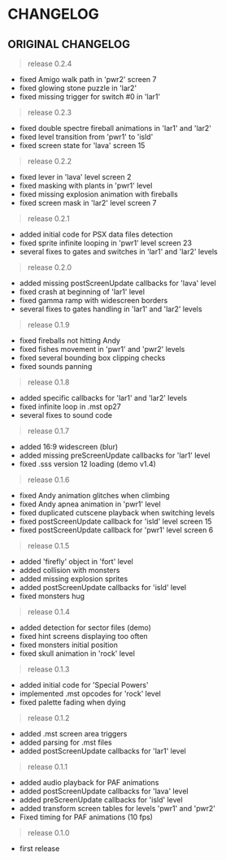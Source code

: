 # CHANGELOG

## ORIGINAL CHANGELOG
> release 0.2.4
* fixed Amigo walk path in 'pwr2' screen 7
* fixed glowing stone puzzle in 'lar2'
* fixed missing trigger for switch #0 in 'lar1'

> release 0.2.3
* fixed double spectre fireball animations in 'lar1' and 'lar2'
* fixed level transition from 'pwr1' to 'isld'
* fixed screen state for 'lava' screen 15

> release 0.2.2
* fixed lever in 'lava' level screen 2
* fixed masking with plants in 'pwr1' level
* fixed missing explosion animation with fireballs
* fixed screen mask in 'lar2' level screen 7

> release 0.2.1
* added initial code for PSX data files detection
* fixed sprite infinite looping in 'pwr1' level screen 23
* several fixes to gates and switches in 'lar1' and 'lar2' levels

> release 0.2.0
* added missing postScreenUpdate callbacks for 'lava' level
* fixed crash at beginning of 'lar1' level
* fixed gamma ramp with widescreen borders
* several fixes to gates handling in 'lar1' and 'lar2' levels

> release 0.1.9
* fixed fireballs not hitting Andy
* fixed fishes movement in 'pwr1' and 'pwr2' levels
* fixed several bounding box clipping checks
* fixed sounds panning

> release 0.1.8
* added specific callbacks for 'lar1' and 'lar2' levels
* fixed infinite loop in .mst op27
* several fixes to sound code

> release 0.1.7
* added 16:9 widescreen (blur)
* added missing preScreenUpdate callbacks for 'lar1' level
* fixed .sss version 12 loading (demo v1.4)

> release 0.1.6
* fixed Andy animation glitches when climbing
* fixed Andy apnea animation in 'pwr1' level
* fixed duplicated cutscene playback when switching levels
* fixed postScreenUpdate callback for 'isld' level screen 15
* fixed postScreenUpdate callback for 'pwr1' level screen 6

> release 0.1.5
* added 'firefly' object in 'fort' level
* added collision with monsters
* added missing explosion sprites
* added postScreenUpdate callbacks for 'isld' level
* fixed monsters hug

> release 0.1.4
* added detection for sector files (demo)
* fixed hint screens displaying too often
* fixed monsters initial position
* fixed skull animation in 'rock' level

> release 0.1.3
* added initial code for 'Special Powers'
* implemented .mst opcodes for 'rock' level
* fixed palette fading when dying

> release 0.1.2
* added .mst screen area triggers
* added parsing for .mst files
* added postScreenUpdate callbacks for 'lar1' level

> release 0.1.1
* added audio playback for PAF animations	
* added postScreenUpdate callbacks for 'lava' level
* added preScreenUpdate callbacks for 'isld' level
* added transform screen tables for levels 'pwr1' and 'pwr2'
* Fixed timing for PAF animations (10 fps)

> release 0.1.0
* first release